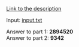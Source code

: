 [Link to the description](https://adventofcode.com/2019/day/2)

Input: [input.txt](./input.txt)

Answer to part 1: **2894520**  
Answer to part 2: **9342**
